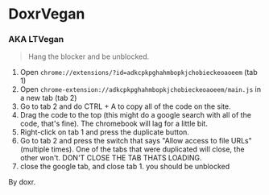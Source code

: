 # DoxrVegan
### AKA LTVegan

> Hang the blocker and be unblocked.

1. Open `chrome://extensions/?id=adkcpkpghahmbopkjchobieckeoaoeem` (tab 1)
2. Open `chrome-extension://adkcpkpghahmbopkjchobieckeoaoeem/main.js` in a new tab (tab 2)
3. Go to tab 2 and do CTRL + A to copy all of the code on the site.
4. Drag the code to the top (this might do a google search with all of the code, that's fine). The chromebook will lag for a little bit.
5. Right-click on tab 1 and press the duplicate button.
6. Go to tab 2 and press the switch that says "Allow access to file URLs" (multiple times). One of the tabs that were duplicated will close, the other won't. DON'T CLOSE THE TAB THATS LOADING.
7. close the google tab, and close tab 1. you should be unblocked

By doxr.